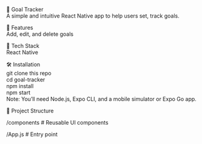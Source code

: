  🎯 Goal Tracker<br/>
A simple and intuitive React Native app to help users set, track goals.<br/>

🚀 Features<br/>
Add, edit, and delete goals<br/>

📱 Tech Stack<br/>
React Native<br/>

🛠️ Installation<br/>
git clone this repo<br/>
cd goal-tracker<br/>
npm install<br/>
npm start<br/>
Note: You’ll need Node.js, Expo CLI, and a mobile simulator or Expo Go app.<br/>

📂 Project Structure <br/>

/components      # Reusable UI components <br/>
 
/App.js          # Entry point  
